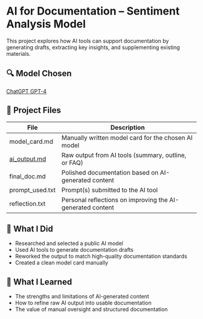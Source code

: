 
# AI for Documentation – Sentiment Analysis Model

This project explores how AI tools can support documentation by generating drafts, extracting key insights, and supplementing existing materials.

## 🔍 Model Chosen

[ChatGPT GPT-4](https://openai.com/index/gpt-4-research/)

## 📄 Project Files

| File            | Description |
|-----------------|-------------|
| model_card.md   | Manually written model card for the chosen AI model |
| [ai_output.md](/docs/ai-documentation/ai_output.md)     | Raw output from AI tools (summary, outline, or FAQ) |
| final_doc.md    | Polished documentation based on AI-generated content |
| prompt_used.txt | Prompt(s) submitted to the AI tool |
| reflection.txt  | Personal reflections on improving the AI-generated content |

## 🔧 What I Did

- Researched and selected a public AI model
- Used AI tools to generate documentation drafts
- Reworked the output to match high-quality documentation standards
- Created a clean model card manually

## 🌱 What I Learned

- The strengths and limitations of AI-generated content
- How to refine raw AI output into usable documentation
- The value of manual oversight and structured documentation
